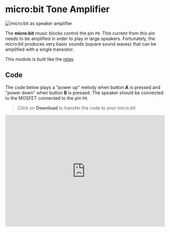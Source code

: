# micro:bit Tone Amplifier

![micro:bit as speaker amplifier]({{site.baseurl}}/assets/modules/controller/microbit/relay/speakercircuit.jpg)

The **micro:bit** music blocks control the pin ``P0``. This current from this pin needs to be amplified in order to play in large speakers. Fortunately, the micro:bit produces very basic sounds (square sound waves) that can be amplified with a single transistor.

This module is built like the [relay]({{site.baseurl}}/modules/controller/microbit/relay).

## Code

The code below plays a "power up" melody when button **A** is pressed and "power down" when button **B** is pressed. The speaker should be connected
to the MOSFET connected to the pin ``P0``.

> Click on **Download** to transfer the code to your micro:bit

<div style="position:relative;height:0;padding-bottom:70%;overflow:hidden;"><iframe style="position:absolute;top:0;left:0;width:100%;height:100%;" src="https://makecode.microbit.org/#pub:_2MAModLFy0tj" frameborder="0" sandbox="allow-popups allow-forms allow-scripts allow-same-origin"></iframe></div>